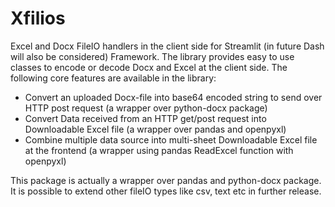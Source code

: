 # Xfilios
Excel and Docx FileIO handlers in the client side for Streamlit (in future Dash will also be considered) Framework. The library provides easy to use classes to encode or decode Docx and Excel at the client side. The following core features are available in the library:
- Convert an uploaded Docx-file into base64 encoded string to send over HTTP post request (a wrapper over python-docx package)
- Convert Data received from an HTTP get/post request into Downloadable Excel file (a wrapper over pandas and openpyxl)
- Combine multiple data source into multi-sheet Downloadable Excel file at the frontend (a wrapper using pandas ReadExcel function with openpyxl)

This package is actually a wrapper over pandas and python-docx package. It is possible to extend other fileIO types like csv, text etc in further release. 
